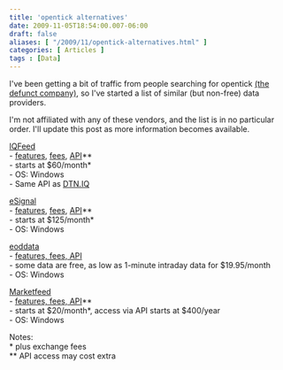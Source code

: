 ```yaml
---
title: 'opentick alternatives'
date: 2009-11-05T18:54:00.007-06:00
draft: false
aliases: [ "/2009/11/opentick-alternatives.html" ]
categories: [ Articles ]
tags : [Data]
---
```


I've been getting a bit of traffic from people searching for opentick [(the defunct company)](http://blog.fosstrading.com/2009/04/opentick-is-no-more.html), so I've started a list of similar (but non-free) data providers.  
  
I'm not affiliated with any of these vendors, and the list is in no particular order. I'll update this post as more information becomes available.  
  
[IQFeed](http://www.iqfeed.net/)  
\- [features](http://www.iqfeed.net/index.cfm?displayaction=data&section=services), [fees](http://www.iqfeed.net/index.cfm?displayaction=data&section=fees), [API](http://www.iqfeed.net/index.cfm?displayaction=developer&section=main)\*\*  
\- starts at $60/month\*  
\- OS: Windows  
\- Same API as [DTN.IQ](http://www.dtniq.com/)  
  
[eSignal](http://www.esignal.com/)  
\- [features](http://www.esignal.com/esignal/features_exp.aspx?name=all), [fees](http://www.esignal.com/esignal/pricing.aspx), [API](http://www.esignal.com/esignal/features_exp.aspx?name=activex)\*\*  
\- starts at $125/month\*  
\- OS: Windows  
  
[eoddata](http://www.eoddata.com/Default.aspx)  
\- [features, fees, API](http://www.eoddata.com/Products/Default.aspx)  
\- some data are free, as low as 1-minute intraday data for $19.95/month  
\- OS: Windows  
  
[Marketfeed](http://www.marketfeed.com/)  
\- [features, fees, API](http://www.marketfeed.com/Integration_Basic.htm)\*\*  
\- starts at $20/month\*, access via API starts at $400/year  
\- OS: Windows  
  
Notes:  
\* plus exchange fees  
\*\* API access may cost extra
